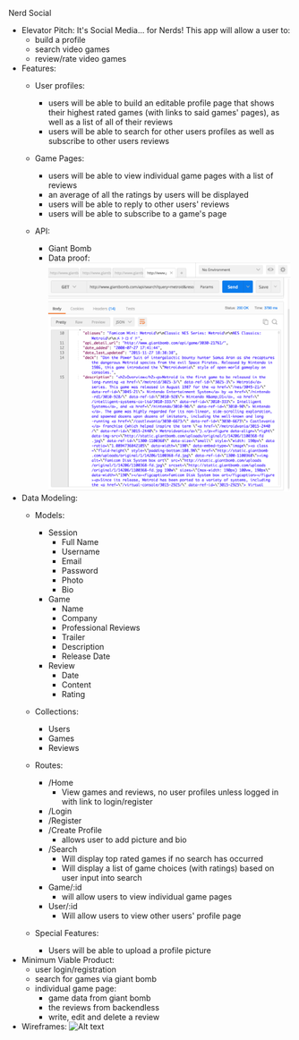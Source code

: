 Nerd Social
- Elevator Pitch:
  It's Social Media... for Nerds!
  This app will allow a user to:
    - build a profile
    - search video games
    - review/rate video games
- Features:
  - User profiles:
    - users will be able to build an editable profile page that shows their highest rated games (with links to said games' pages), as well as a list of all of their reviews
    - users will be able to search for other users profiles as well as subscribe to other users reviews
  - Game Pages:
    - users will be able to view individual game pages with a list of reviews
    - an average of all the ratings by users will be displayed
    - users will be able to reply to other users' reviews
    - users will be able to subscribe to a game's page

  - API:
    - Giant Bomb
    - Data proof:
      ![Alt text](./app/assets/images/dataproof.png?raw=true)
- Data Modeling:
  - Models:
    - Session
        - Full Name
        - Username
        - Email
        - Password
        - Photo
        - Bio
    - Game
        - Name
        - Company
        - Professional Reviews
        - Trailer
        - Description
        - Release Date
    - Review
        - Date
        - Content
        - Rating
  - Collections:
       - Users
       - Games
       - Reviews

  - Routes:
    - /Home
      - View games and reviews, no user profiles unless logged in with link to login/register
    - /Login
    - /Register
    - /Create Profile
      - allows user to add picture and bio
    - /Search
      - Will display top rated games if no search has occurred
      - Will display a list of game choices (with ratings) based on user input into search
    - Game/:id
        - will allow users to view individual game pages
    - User/:id
      - Will allow users to view other users' profile page
  - Special Features:
    - Users will be able to upload a profile picture
- Minimum Viable Product:
  - user login/registration
  - search for games via giant bomb
  - individual game page:
    - game data from giant bomb
    - the reviews from backendless
    - write, edit and delete a review
- Wireframes:
  ![Alt text](./app/assets/images/wireframes.png?raw=true)








<!--  -->
